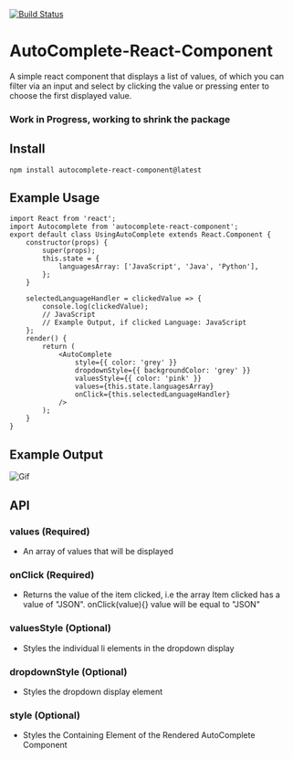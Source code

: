 [![Build Status](https://travis-ci.org/BaReinhard/AutoComplete-React-Component.png?branch=master)](https://travis-ci.org/BaReinhard/AutoComplete-React-Component)

# AutoComplete-React-Component
A simple react component that displays a list of values, of which you can filter via an input and select by clicking the value or pressing enter to choose the first displayed value.

### Work in Progress, working to shrink the package

## Install
```
npm install autocomplete-react-component@latest
```

## Example Usage


```
import React from 'react';
import Autocomplete from 'autocomplete-react-component';
export default class UsingAutoComplete extends React.Component {
	constructor(props) {
		super(props);
		this.state = {
			languagesArray: ['JavaScript', 'Java', 'Python'],
		};
	}

	selectedLanguageHandler = clickedValue => {
		console.log(clickedValue);
		// JavaScript
		// Example Output, if clicked Language: JavaScript
	};
	render() {
		return (
			<AutoComplete
				style={{ color: 'grey' }}
				dropdownStyle={{ backgroundColor: 'grey' }}
				valuesStyle={{ color: 'pink' }}
				values={this.state.languagesArray}
				onClick={this.selectedLanguageHandler}
			/>
		);
	}
}
```

## Example Output
![Gif](https://im3.ezgif.com/tmp/ezgif-3-ea6b582d5d.gif)

## API
### **values** (Required)
* An array of values that will be displayed

### **onClick** (Required)
* Returns the value of the item clicked, i.e the array Item clicked has a value of "JSON". onClick(value){} value will be equal to "JSON"

### **valuesStyle** (Optional)
* Styles the individual li elements in the dropdown display

### **dropdownStyle** (Optional)
* Styles the dropdown display element

### **style** (Optional)
* Styles the Containing Element of the Rendered AutoComplete Component
        
